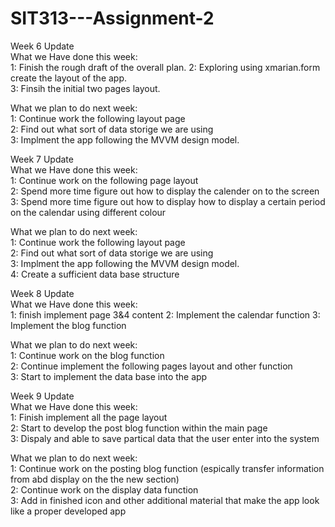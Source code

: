 # SIT313---Assignment-2
Week 6 Update  
What we Have done this week:  
1: Finish the rough draft of the overall plan. 
2: Exploring using xmarian.form create the layout of the app.   
3: Finsih the initial two pages layout.  

What we plan to do next week:  
1: Continue work the following layout page  
2: Find out what sort of data storige we are using  
3: Implment the app  following the MVVM design model.  

Week 7 Update  
What we Have done this week:  
1: Continue work on the following page layout  
2: Spend more time figure out how to display the calender on to the screen 
3: Spend more time figure out how to display how to display a certain period on the calendar using different colour

What we plan to do next week:  
1: Continue work the following layout page  
2: Find out what sort of data storige we are using  
3: Implment the app  following the MVVM design model.  
4: Create a sufficient data base structure  

Week 8 Update  
What we Have done this week:  
1: finish implement page 3&4 content
2: Implement the calendar function
3: Implement the blog function

What we plan to do next week:  
1: Continue work on the blog function  
2: Continue implement the following pages layout and other function  
3: Start to implement the data base into the app  

Week 9 Update  
What we Have done this week:  
1: Finish implement all the page layout  
2: Start to develop the post blog function within the main page  
3: Dispaly and able to save partical data that the user enter into the system

What we plan to do next week:  
1: Continue work on the posting blog function  (espically transfer information from  abd display on the the new section)  
2: Continue work on the display data function  
3: Add in finished icon and other additional material that make the app look like a proper developed app


